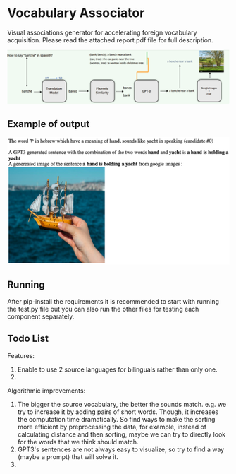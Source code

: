 # Vocabulary Associator
Visual associations generator for accelerating foreign vocabulary acquisition. Please read the attached report.pdf file for full description.

![Components:](https://github.com/DavidHuji/vocabulary_associator/blob/main/scheme.png)

## Example of output
![Components:](https://github.com/DavidHuji/vocabulary_associator/blob/main/example1.png)


## Running
After pip-install the requirements it is recommended to start with running the test.py file but you can also run the other files for testing each component separately.

## Todo List
Features:
1. Enable to use 2 source languages for bilinguals rather than only one.
2. 

Algorithmic improvements:
1. The bigger the source vocabulary, the better the sounds match. e.g. we try to increase it by adding pairs of short words. Though, it increases the computation time dramatically. So find ways to make the sorting more efficient by preprocessing the data, for example, instead of calculating distance and then sorting, maybe we can try to directly look for the words that we think should match.
2. GPT3's sentences are not always easy to visualize, so try to find a way (maybe a prompt) that will solve it.
3. 

